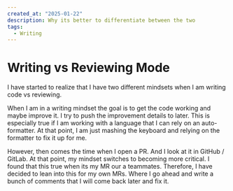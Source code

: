 ```yaml
---
created_at: "2025-01-22"
description: Why its better to differentiate between the two
tags:
  - Writing
---
```


# Writing vs Reviewing Mode

I have started to realize that I have two different mindsets when I am writing code vs reviewing.

When I am in a writing mindset the goal is to get the code working and maybe improve it. I try to push the improvement details to later. This is especially true if I am working with a language that I can rely on an auto-formatter. At that point, I am just mashing the keyboard and relying on the formatter to fix it up for me.

However, then comes the time when I open a PR. And I look at it in GitHub / GitLab. At that point, my mindset switches to becoming more critical. I found that this true when its my MR our a teammates. Therefore, I have decided to lean into this for my own MRs. Where I go ahead and write a bunch of comments that I will come back later and fix it.

